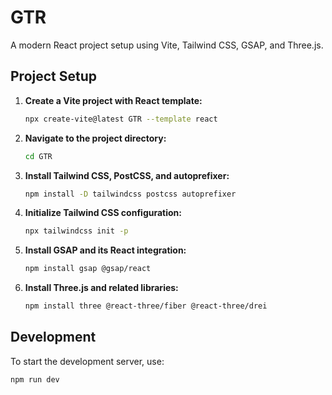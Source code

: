 # GTR

A modern React project setup using Vite, Tailwind CSS, GSAP, and Three.js.

## Project Setup

1. **Create a Vite project with React template:**
    ```bash
    npx create-vite@latest GTR --template react
    ```

2. **Navigate to the project directory:**
    ```bash
    cd GTR
    ```

3. **Install Tailwind CSS, PostCSS, and autoprefixer:**
    ```bash
    npm install -D tailwindcss postcss autoprefixer
    ```

4. **Initialize Tailwind CSS configuration:**
    ```bash
    npx tailwindcss init -p
    ```

5. **Install GSAP and its React integration:**
    ```bash
    npm install gsap @gsap/react
    ```

6. **Install Three.js and related libraries:**
    ```bash
    npm install three @react-three/fiber @react-three/drei
    ```

## Development

To start the development server, use:
```bash
npm run dev
